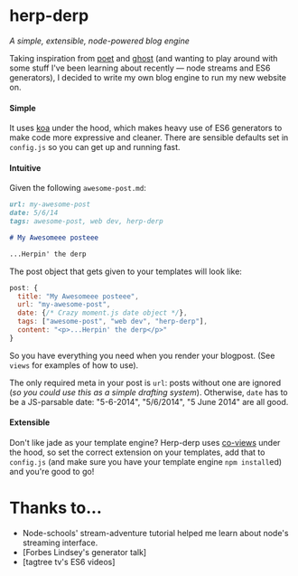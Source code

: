 herp-derp
=========

*A simple, extensible, node-powered blog engine*

Taking inspiration from [poet](http://jsantell.github.io/poet/) and [ghost](https://ghost.org) (and wanting to play around with some stuff I've been learning about recently — node streams and ES6 generators), I decided to write my own blog engine to run my new website on.

#### Simple
It uses [koa](http://koajs.com) under the hood, which makes heavy use of ES6 generators to make code more expressive and cleaner.
There are sensible defaults set in `config.js` so you can get up and running fast.

#### Intuitive
Given the following `awesome-post.md`:

```markdown
url: my-awesome-post
date: 5/6/14
tags: awesome-post, web dev, herp-derp

# My Awesomeee posteee

...Herpin' the derp
```

The post object that gets given to your templates will look like:

```javascript
post: {
  title: "My Awesomeee posteee",
  url: "my-awesome-post",
  date: {/* Crazy moment.js date object */},
  tags: ["awesome-post", "web dev", "herp-derp"],
  content: "<p>...Herpin' the derp</p>"
}
```

So you have everything you need when you render your blogpost. (See `views` for examples of how to use).

The only required meta in your post is `url`: posts without one are ignored (*so you could use this as a simple drafting system*). Otherwise, `date` has to be a JS-parsable date: "5-6-2014", "5/6/2014", "5 June 2014" are all good.

#### Extensible

Don't like jade as your template engine? Herp-derp uses [co-views](https://github.com/visionmedia/co-views) under the hood, so set the correct extension on your templates, add that to `config.js` (and make sure you have your template engine `npm install`ed) and you're good to go!

# Thanks to...
- Node-schools' stream-adventure tutorial helped me learn about node's streaming interface.
- [Forbes Lindsey's generator talk]
- [tagtree tv's ES6 videos]
